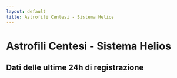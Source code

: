 ```yaml
---
layout: default
title: Astrofili Centesi - Sistema Helios
---
```



# Astrofili Centesi - Sistema Helios

## Dati delle ultime 24h di registrazione


<div id="plotlyDiv"></div>

<script src="https://code.jquery.com/jquery-3.6.0.min.js" integrity="sha256-/xUj+3OJU5yExlq6GSYGSHk7tPXikynS7ogEvDej/m4=" crossorigin="anonymous"></script>
<script src="https://cdn.jsdelivr.net/npm/chart.js/dist/chart.min.js"></script>
<script src="https://cdn.jsdelivr.net/npm/chartjs-adapter-date-fns/dist/chartjs-adapter-date-fns.bundle.min.js"></script>

<script src='https://cdn.plot.ly/plotly-2.11.1.min.js'></script>

<script>

function renderChart(labels,ch1,ch2,ch3) {
    var ctx = document.getElementById("myChart").getContext('2d');

    var myChart = new Chart(ctx, {
        type: 'line',
        data: {
            labels: labels,
            datasets: [ch1,ch2,ch3]
        },
        options: {
elements: {
point: {
radius: 0
}
},
plugins: {
            title: {
                display: true,
                text: "Acquisizione sistema Helios"
            }
            },
            scales: {
            x: {
                type: 'time',
                ticks: {
source:'data'},
time: { unit: 'second',
displayFormats: {
second: 'yyyy-MM-dd hh:mm:ss'}
            }
        }
        }
    }});



}

function plotPlotly(ch1data,ch2data,ch3data) {
var plotlydata=[ch1data,ch2data,ch3data];
Plotly.newPlot('plotlyDiv',plotlydata);
}

var labels=[];
var ch1data={type:'scatter', mode: 'lines', name:'ch1', x:[],y:[]};
var ch2data={type:'scatter', mode: 'lines', name:'ch2', x:[],y:[]};
var ch3data={type:'scatter', mode: 'lines', name:'ch3', x:[],y:[]};

$.getJSON( "{{site.baseurl}}/data/db_latest.json", function( inputdata ) {

        var ch1={
label: 'ch1',
backgroundColor: 'rgb(255, 99, 132)',
           borderColor: 'rgb(255, 99, 132)',
           showLine: true,
data: []
};

  $.each(inputdata['ch1'], function( key, val ) {
      labels.push(parseInt(key));
          ch1['data'].push({'x':parseInt(key),'y':val});
          ch1data['x'].push(new Date(parseInt(key)).toISOString());
          ch1data['y'].push(val);
  });

        var ch2={
label: 'ch2',
backgroundColor: 'rgb(218, 247, 166)',
           borderColor: 'rgb(218, 247, 166)',
           showLine: true,
data: []
};

  $.each(inputdata['ch2'], function( key, val ) {
          ch2['data'].push({'x':parseInt(key),'y':val});
          ch2data['x'].push(new Date(parseInt(key)).toISOString());
          ch2data['y'].push(val);
  });


        var ch3={
label: 'ch3',
backgroundColor: 'rgb(144, 12, 63)',
           borderColor: 'rgb(144, 12, 63)',
           showLine: true,
data: []
};

  $.each(inputdata['ch3'], function( key, val ) {
          ch3['data'].push({'x':parseInt(key),'y':val});
          ch3data['x'].push(new Date(parseInt(key)).toISOString());
          ch3data['y'].push(val);
  });

//renderChart(labels,ch1,ch2,ch3);
plotPlotly(ch1data,ch2data,ch3data);

//datasets.push(ch2);
//datasets.push(ch3);
 
});



</script>


